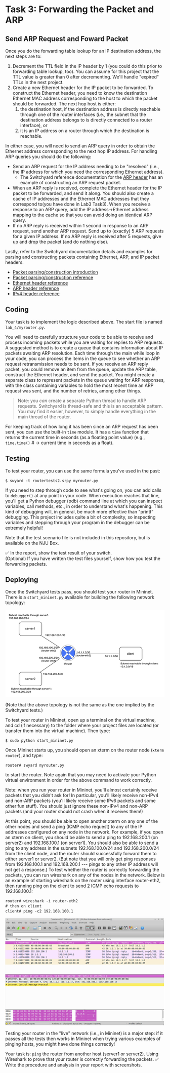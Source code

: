 # Task 3: Forwarding the Packet and ARP

## Send ARP Request and Foward Packet

Once you do the forwarding table lookup for an IP destination address,
the next steps are to:

1.  Decrement the TTL field in the IP header by 1 (you could do this
    prior to forwarding table lookup, too). You can assume for this
    project that the TTL value is greater than 0 after decrementing.
    We'll handle "expired" TTLs in the next project.
2.  Create a new Ethernet header for the IP packet to be forwarded. To
    construct the Ethernet header, you need to know the destination
    Ethernet MAC address corresponding to the host to which the packet
    should be forwarded. The next hop host is either:
    1.  the destination host, if the destination address is directly
        reachable through one of the router interfaces (i.e., the subnet
        that the destination address belongs to is directly connected to
        a router interface), or
    2.  it is an IP address on a router through which the destination is
        reachable.

In either case, you will need to send an ARP query in order to obtain
the Ethernet address corresponding to the next hop IP address. For
handling ARP queries you should do the following:

-   Send an ARP request for the IP address needing to be "resolved"
    (i.e., the IP address for which you need the corresponding Ethernet
    address).
    -   The Switchyard reference documentation for the [ARP header](https://shellqiqi.gitee.io/switchyard/reference.html#arp-address-resolution-protocol-header) has an
        example of constructing an ARP request packet.
-   When an ARP reply is received, complete the Ethernet header for the
    IP packet to be forwarded, and send it along. You should also create
    a cache of IP addresses and the Ethernet MAC addresses that they
    correspond to(you have done in Lab3 Task3). When you receive a response to an ARP query, add the
    IP address-\>Ethernet address mapping to the cache so that you can
    avoid doing an identical ARP query.
-   If no ARP reply is received within 1 second in response to an ARP
    request, send another ARP request. Send up to (exactly) 5 ARP
    requests for a given IP address. If no ARP reply is received after 5
    requests, give up and drop the packet (and do nothing else).

Lastly, refer to the Switchyard documentation details and examples for
parsing and constructing packets containing Ethernet, ARP, and IP packet
headers.
- [Packet parsing/construction introduction](https://shellqiqi.gitee.io/switchyard/writing_a_program.html#introduction-to-packet-parsing-and-construction)
- [Packet parsing/construction reference](https://shellqiqi.gitee.io/switchyard/reference.html#packet-parsing-and-construction-reference)
- [Ethernet header reference](https://shellqiqi.gitee.io/switchyard/reference.html#ethernet-header)
- [ARP header reference](https://shellqiqi.gitee.io/switchyard/reference.html#arp-address-resolution-protocol-header)
- [IPv4 header reference](https://shellqiqi.gitee.io/switchyard/reference.html#ip-version-4-header)


## Coding

Your task is to implement the logic described above. The start file is named `lab_4/myrouter.py`.

You will need to carefully structure your code to be able to receive and
process incoming packets while you are waiting for replies to ARP
requests. A suggested method is to create a queue that contains
information about IP packets awaiting ARP resolution. Each time through
the main while loop in your code, you can process the items in the queue
to see whether an ARP request retransmission needs to be sent. If you
receive an ARP reply packet, you could remove an item from the queue,
update the ARP table, construct the Ethernet header, and send the
packet. You might create a separate class to represent packets in the
queue waiting for ARP responses, with the class containing variables to
hold the most recent time an ARP request was sent, and the number of
retries, among other things.

> Note: you *can* create a separate Python thread to handle ARP
> requests. Switchyard is thread-safe and this is an acceptable pattern.
> You may find it easier, however, to simply handle everything in the
> main thread of the router.

For keeping track of how long it has been since an ARP request has been
sent, you can use the built-in `time` module. It has a `time` function
that returns the current time in seconds (as a floating point value)
(e.g., `time.time()` \# -\> current time in seconds as a float).

## Testing

To test your router, you can use the same formula you've used in the
past:

    $ swyard -t routertests2.srpy myrouter.py

If you need to step through code to see what's going on, you can add
calls to `debugger()` at any point in your code. When execution reaches
that line, you'll get a Python debugger (pdb) command line at which you
can inspect variables, call methods, etc., in order to understand what's
happening. This kind of debugging will, in general, be much more
effective than "printf" debugging. This project includes quite a bit of
complexity, so inspecting variables and stepping through your program in
the debugger can be extremely helpful!

Note that the test scenario file is not included in this repository, but is available on the NJU Box.

✅ In the report, show the test result of your switch.  
(Optional) If you have written the test files yourself, show how you test the forwarding packets.

## Deploying

Once the Switchyard tests pass, you should test your router in Mininet.
There is a `start_mininet.py` available for building the following
network topology:

![router2_topology](router2_topology.png)

(Note that the above topology is not the same as the one implied by the
Switchyard tests.)

To test your router in Mininet, open up a terminal on the virtual
machine, and cd (if necessary) to the folder where your project files
are located (or transfer them into the virtual machine). Then type:

    $ sudo python start_mininet.py

Once Mininet starts up, you should open an xterm on the router node
(`xterm router`), and type:

    router# swyard myrouter.py

to start the router. Note again that you may need to activate your
Python virtual environment in order for the above command to work
correctly.

Note: when you run your router in Mininet, you'll almost certainly
receive packets that you didn't ask for! In particular, you'll likely
receive non-IPv4 and non-ARP packets (you'll likely receive some IPv6
packets and some other fun stuff). You should just ignore these non-IPv4
and non-ARP packets (and your router should not crash when it receives
them!)

At this point, you should be able to open another xterm on any one of
the other nodes and send a ping (ICMP echo request) to any of the IP
addresses configured on any node in the network. For example, if you
open an xterm on client, you should be able to send a ping to
192.168.200.1 (on server2) and 192.168.100.1 (on server1). You should
also be able to send a ping to any address in the subnets
192.168.100.0/24 and 192.168.200.0/24 from the client node, and the
router should successfully forward them to either server1 or server2.
(But note that you will only get ping responses from 192.168.100.1 and
192.168.200.1 --- pings to any other IP address will not get a
response.) To test whether the router is correctly forwarding the
packets, you can run wireshark on any of the nodes in the network. Below
is an example of starting wireshark on the router using interface
router-eth2, then running ping on the client to send 2 ICMP echo
requests to 192.168.100.1:

    router# wireshark -i router-eth2
    # then on client
    client# ping -c2 192.168.100.1

![router2_pcap](router2_pcap.png)

Testing your router in the "live" network (i.e., in Mininet) is a major
step: if it passes all the tests then works in Mininet when trying
various examples of pinging hosts, you might have done things correctly!

Your task is: `ping` the router from another host (server1 or server2). Using Wireshark to prove that your router is correctly forwarding the packets. ✅ Write the procedure and analysis in your report with screenshots.
